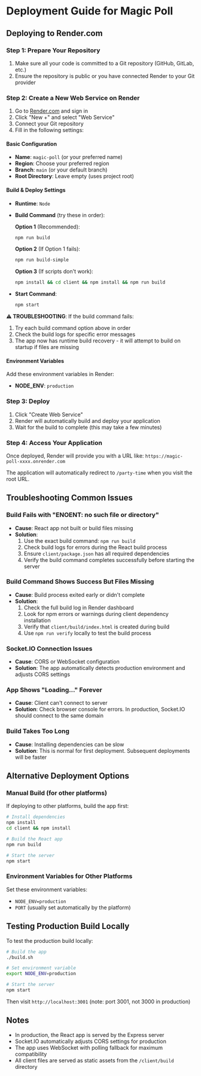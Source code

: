 # Deployment Guide for Magic Poll

## Deploying to Render.com

### Step 1: Prepare Your Repository
1. Make sure all your code is committed to a Git repository (GitHub, GitLab, etc.)
2. Ensure the repository is public or you have connected Render to your Git provider

### Step 2: Create a New Web Service on Render
1. Go to [Render.com](https://render.com) and sign in
2. Click "New +" and select "Web Service"
3. Connect your Git repository
4. Fill in the following settings:

#### Basic Configuration
- **Name**: `magic-poll` (or your preferred name)
- **Region**: Choose your preferred region
- **Branch**: `main` (or your default branch)
- **Root Directory**: Leave empty (uses project root)

#### Build & Deploy Settings
- **Runtime**: `Node`
- **Build Command** (try these in order):
  
  **Option 1** (Recommended):
  ```bash
  npm run build
  ```
  
  **Option 2** (If Option 1 fails):
  ```bash
  npm run build-simple
  ```
  
  **Option 3** (If scripts don't work):
  ```bash
  npm install && cd client && npm install && npm run build
  ```

- **Start Command**: 
  ```bash
  npm start
  ```

**⚠️ TROUBLESHOOTING**: If the build command fails:
1. Try each build command option above in order
2. Check the build logs for specific error messages
3. The app now has runtime build recovery - it will attempt to build on startup if files are missing

#### Environment Variables
Add these environment variables in Render:
- **NODE_ENV**: `production`

### Step 3: Deploy
1. Click "Create Web Service"
2. Render will automatically build and deploy your application
3. Wait for the build to complete (this may take a few minutes)

### Step 4: Access Your Application
Once deployed, Render will provide you with a URL like:
`https://magic-poll-xxxx.onrender.com`

The application will automatically redirect to `/party-time` when you visit the root URL.

## Troubleshooting Common Issues

### Build Fails with "ENOENT: no such file or directory"
- **Cause**: React app not built or build files missing
- **Solution**: 
  1. Use the exact build command: `npm run build`
  2. Check build logs for errors during the React build process
  3. Ensure `client/package.json` has all required dependencies
  4. Verify the build command completes successfully before starting the server

### Build Command Shows Success But Files Missing
- **Cause**: Build process exited early or didn't complete
- **Solution**:
  1. Check the full build log in Render dashboard
  2. Look for npm errors or warnings during client dependency installation
  3. Verify that `client/build/index.html` is created during build
  4. Use `npm run verify` locally to test the build process

### Socket.IO Connection Issues
- **Cause**: CORS or WebSocket configuration
- **Solution**: The app automatically detects production environment and adjusts CORS settings

### App Shows "Loading..." Forever
- **Cause**: Client can't connect to server
- **Solution**: Check browser console for errors. In production, Socket.IO should connect to the same domain

### Build Takes Too Long
- **Cause**: Installing dependencies can be slow
- **Solution**: This is normal for first deployment. Subsequent deployments will be faster

## Alternative Deployment Options

### Manual Build (for other platforms)
If deploying to other platforms, build the app first:

```bash
# Install dependencies
npm install
cd client && npm install

# Build the React app
npm run build

# Start the server
npm start
```

### Environment Variables for Other Platforms
Set these environment variables:
- `NODE_ENV=production`
- `PORT` (usually set automatically by the platform)

## Testing Production Build Locally

To test the production build locally:

```bash
# Build the app
./build.sh

# Set environment variable
export NODE_ENV=production

# Start the server
npm start
```

Then visit `http://localhost:3001` (note: port 3001, not 3000 in production)

## Notes

- In production, the React app is served by the Express server
- Socket.IO automatically adjusts CORS settings for production
- The app uses WebSocket with polling fallback for maximum compatibility
- All client files are served as static assets from the `/client/build` directory